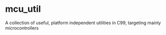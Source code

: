 # mcu_util
A collection of useful, platform independent utilities in C99, targeting mainly microcontrollers
